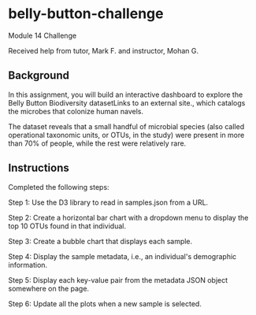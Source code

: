 # belly-button-challenge

Module 14 Challenge

Received help from tutor, Mark F. and instructor, Mohan G. 

## Background
In this assignment, you will build an interactive dashboard to explore the Belly Button Biodiversity datasetLinks to an external site., which catalogs the microbes that colonize human navels.

The dataset reveals that a small handful of microbial species (also called operational taxonomic units, or OTUs, in the study) were present in more than 70% of people, while the rest were relatively rare.

## Instructions
Completed the following steps:

Step 1: Use the D3 library to read in samples.json from a URL. 

Step 2: Create a horizontal bar chart with a dropdown menu to display the top 10 OTUs found in that individual.

Step 3: Create a bubble chart that displays each sample.

Step 4: Display the sample metadata, i.e., an individual's demographic information.

Step 5: Display each key-value pair from the metadata JSON object somewhere on the page.

Step 6: Update all the plots when a new sample is selected.
